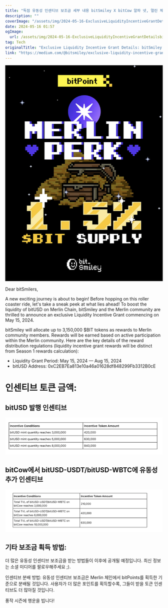 ```yaml
---
title: "독점 유동성 인센티브 보조금 세부 내용 bitSmiley X bitCow 알파 넷, 멀린 체인"
description: ""
coverImage: "/assets/img/2024-05-16-ExclusiveLiquidityIncentiveGrantDetailsbitSmileyXbitCowAlphaNetonMerlinChain_0.png"
date: 2024-05-16 01:57
ogImage: 
  url: /assets/img/2024-05-16-ExclusiveLiquidityIncentiveGrantDetailsbitSmileyXbitCowAlphaNetonMerlinChain_0.png
tag: Tech
originalTitle: "Exclusive Liquidity Incentive Grant Details: bitSmiley X bitCow Alpha Net on Merlin Chain"
link: "https://medium.com/@bitsmiley/exclusive-liquidity-incentive-grant-details-bitsmiley-x-bitcow-alpha-net-on-merlin-chain-3f88c4ddb32d"
---
```




![Exclusive Liquidity Incentive Grant Details](/assets/img/2024-05-16-ExclusiveLiquidityIncentiveGrantDetailsbitSmileyXbitCowAlphaNetonMerlinChain_0.png)

Dear bitSmilers,

A new exciting journey is about to begin! Before hopping on this roller coaster ride, let's take a sneak peek at what lies ahead! To boost the liquidity of bitUSD on Merlin Chain, bitSmiley and the Merlin community are thrilled to announce an exclusive Liquidity Incentive Grant commencing on May 15, 2024.

bitSmiley will allocate up to 3,150,000 $BIT tokens as rewards to Merlin community members. Rewards will be earned based on active participation within the Merlin community. Here are the key details of the reward distribution regulations (liquidity incentive grant rewards will be distinct from Season 1 rewards calculation):

- Liquidity Grant Period: May 15, 2024 — Aug 15, 2024
- bitUSD Address: 0xC2EB7Ea813e10a46a01628df848299Fb3312B0cE
  



# 인센티브 토큰 금액:

## bitUSD 발행 인센티브

![Exclusive Liquidity Incentive Grant Details](/assets/img/2024-05-16-ExclusiveLiquidityIncentiveGrantDetailsbitSmileyXbitCowAlphaNetonMerlinChain_1.png)

## bitCow에서 bitUSD-USDT/bitUSD-WBTC에 유동성 추가 인센티브



![Image of Grant Details](/assets/img/2024-05-16-ExclusiveLiquidityIncentiveGrantDetailsbitSmileyXbitCowAlphaNetonMerlinChain_2.png)

## 기타 보조금 획득 방법:

더 많은 유동성 인센티브 보조금을 받는 방법들이 이후에 공개될 예정입니다. 최신 정보는 소셜 미디어를 팔로우해주세요 ;).

인센티브 분배 방법:
유동성 인센티브 보조금은 Merlin 체인에서 bitPoints를 획득한 기준으로 분배될 것입니다. 사용자가 더 많은 포인트를 획득할수록, 그들이 받을 토큰 인센티브도 더 많아질 것입니다.



풍작 시즌에 행운을 빕니다!